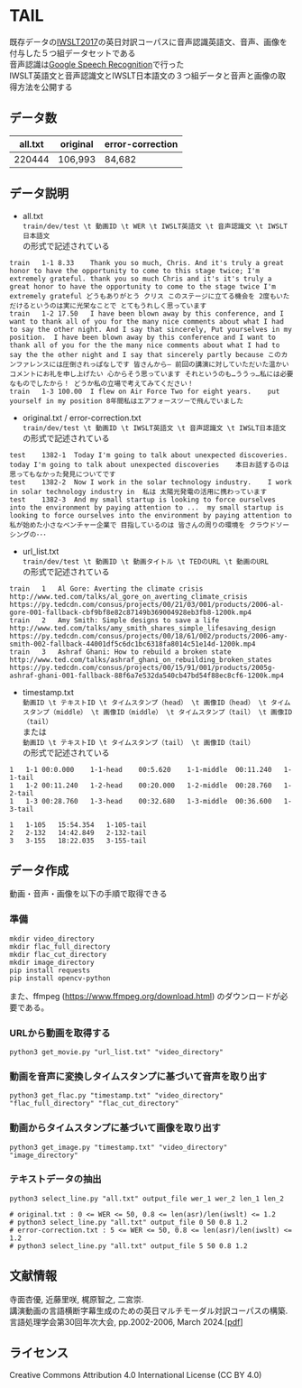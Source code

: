# TAIL
既存データの[IWSLT2017](https://wit3.fbk.eu/2017-01-d)の英日対訳コーパスに音声認識英語文、音声、画像を付与した５つ組データセットである  
音声認識は[Google Speech Recognition](https://github.com/Uberi/speech_recognition)で行った  
IWSLT英語文と音声認識文とIWSLT日本語文の３つ組データと音声と画像の取得方法を公開する

## データ数
| all.txt | original | error-correction |
| ------- | -------- | ---------------- |
| 220444  | 106,993  | 84,682           |


## データ説明
- all.txt  
`train/dev/test \t 動画ID \t WER \t IWSLT英語文 \t 音声認識文 \t IWSLT日本語文`  
の形式で記述されている
```
train	1-1	8.33	Thank you so much, Chris. And it's truly a great honor to have the opportunity to come to this stage twice; I'm extremely grateful.	thank you so much Chris and it's it's truly a great honor to have the opportunity to come to the stage twice I'm extremely grateful	どうもありがとう クリス このステージに立てる機会を 2度もいただけるというのは実に光栄なことで とてもうれしく思っています
train	1-2	17.50	I have been blown away by this conference, and I want to thank all of you for the many nice comments about what I had to say the other night. And I say that sincerely, Put yourselves in my position.	I have been blown away by this conference and I want to thank all of you for the the many nice comments about what I had to say the the other night and I say that sincerely partly because	このカンファレンスには圧倒されっぱなしです 皆さんから― 前回の講演に対していただいた温かいコメントにお礼を申し上げたい 心からそう思っています それというのも…ううっ…私には必要なものでしたから！ どうか私の立場で考えてみてください！
train	1-3	100.00	I flew on Air Force Two for eight years.	put yourself in my position	8年間私はエアフォースツーで飛んでいました
```

- original.txt / error-correction.txt  
`train/dev/test \t 動画ID \t IWSLT英語文 \t 音声認識文 \t IWSLT日本語文`  
の形式で記述されている
```
test	1382-1	Today I'm going to talk about unexpected discoveries.	today I'm going to talk about unexpected discoveries	本日お話するのは 思ってもなかった発見についてです
test	1382-2	Now I work in the solar technology industry.	I work in solar technology industry in	私は 太陽光発電の活用に携わっています
test	1382-3	And my small startup is looking to force ourselves into the environment by paying attention to ...	my small startup is looking to force ourselves into the environment by paying attention to	私が始めた小さなベンチャー企業で 目指しているのは 皆さんの周りの環境を クラウドソーシングの･･･
```

- url_list.txt  
`train/dev/test \t 動画ID \t 動画タイトル \t TEDのURL \t 動画のURL`  
の形式で記述されている
```
train	1	Al Gore: Averting the climate crisis	http://www.ted.com/talks/al_gore_on_averting_climate_crisis	https://py.tedcdn.com/consus/projects/00/21/03/001/products/2006-al-gore-001-fallback-cbf9bf8e82c87149b369004928eb3fb8-1200k.mp4
train	2	Amy Smith: Simple designs to save a life	http://www.ted.com/talks/amy_smith_shares_simple_lifesaving_design	https://py.tedcdn.com/consus/projects/00/18/61/002/products/2006-amy-smith-002-fallback-44001df5c6dc1bc6318fa8014c51e14d-1200k.mp4
train	3	Ashraf Ghani: How to rebuild a broken state	http://www.ted.com/talks/ashraf_ghani_on_rebuilding_broken_states	https://py.tedcdn.com/consus/projects/00/15/91/001/products/2005g-ashraf-ghani-001-fallback-88f6a7e532da540cb47bd54f88ec8cf6-1200k.mp4
```

- timestamp.txt  
`動画ID \t テキストID \t タイムスタンプ（head） \t 画像ID（head） \t タイムスタンプ（middle） \t 画像ID（middle） \t タイムスタンプ（tail） \t 画像ID（tail）`  
または  
`動画ID \t テキストID \t タイムスタンプ（tail） \t 画像ID（tail）`  
の形式で記述されている
```
1	1-1	00:0.000	1-1-head	00:5.620	1-1-middle	00:11.240	1-1-tail
1	1-2	00:11.240	1-2-head	00:20.000	1-2-middle	00:28.760	1-2-tail
1	1-3	00:28.760	1-3-head	00:32.680	1-3-middle	00:36.600	1-3-tail
```
```
1	1-105	15:54.354	1-105-tail
2	2-132	14:42.849	2-132-tail
3	3-155	18:22.035	3-155-tail
```


## データ作成
動画・音声・画像を以下の手順で取得できる

### 準備
```
mkdir video_directory
mkdir flac_full_directory
mkdir flac_cut_directory
mkdir image_directory
pip install requests
pip install opencv-python
```
また、ffmpeg (https://www.ffmpeg.org/download.html) のダウンロードが必要である。

### URLから動画を取得する
```
python3 get_movie.py "url_list.txt" "video_directory"
```

### 動画を音声に変換しタイムスタンプに基づいて音声を取り出す
```
python3 get_flac.py "timestamp.txt" "video_directory" "flac_full_directory" "flac_cut_directory"

```

### 動画からタイムスタンプに基づいて画像を取り出す
```
python3 get_image.py "timestamp.txt" "video_directory" "image_directory"

```

### テキストデータの抽出
```
python3 select_line.py "all.txt" output_file wer_1 wer_2 len_1 len_2

# original.txt : 0 <= WER <= 50, 0.8 <= len(asr)/len(iwslt) <= 1.2
# python3 select_line.py "all.txt" output_file 0 50 0.8 1.2
# error-correction.txt : 5 <= WER <= 50, 0.8 <= len(asr)/len(iwslt) <= 1.2
# python3 select_line.py "all.txt" output_file 5 50 0.8 1.2
```


## 文献情報
寺面杏優, 近藤里咲, 梶原智之, 二宮崇.  
講演動画の言語横断字幕生成のための英日マルチモーダル対訳コーパスの構築.  
言語処理学会第30回年次大会, pp.2002-2006, March 2024.[[pdf](https://www.anlp.jp/proceedings/annual_meeting/2024/pdf_dir/P7-11.pdf)]

## ライセンス
Creative Commons Attribution 4.0 International License (CC BY 4.0)
